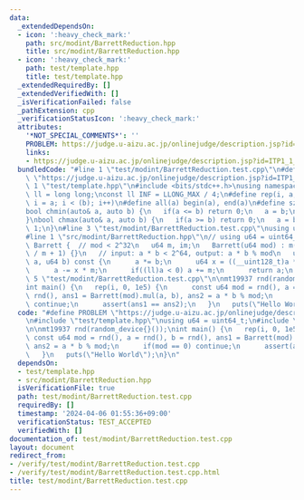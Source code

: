 ```yaml
---
data:
  _extendedDependsOn:
  - icon: ':heavy_check_mark:'
    path: src/modint/BarrettReduction.hpp
    title: src/modint/BarrettReduction.hpp
  - icon: ':heavy_check_mark:'
    path: test/template.hpp
    title: test/template.hpp
  _extendedRequiredBy: []
  _extendedVerifiedWith: []
  _isVerificationFailed: false
  _pathExtension: cpp
  _verificationStatusIcon: ':heavy_check_mark:'
  attributes:
    '*NOT_SPECIAL_COMMENTS*': ''
    PROBLEM: https://judge.u-aizu.ac.jp/onlinejudge/description.jsp?id=ITP1_1_A
    links:
    - https://judge.u-aizu.ac.jp/onlinejudge/description.jsp?id=ITP1_1_A
  bundledCode: "#line 1 \"test/modint/BarrettReduction.test.cpp\"\n#define PROBLEM\
    \ \"https://judge.u-aizu.ac.jp/onlinejudge/description.jsp?id=ITP1_1_A\"\n#line\
    \ 1 \"test/template.hpp\"\n#include <bits/stdc++.h>\nusing namespace std;\nusing\
    \ ll = long long;\nconst ll INF = LLONG_MAX / 4;\n#define rep(i, a, b) for(ll\
    \ i = a; i < (b); i++)\n#define all(a) begin(a), end(a)\n#define sz(a) ssize(a)\n\
    bool chmin(auto& a, auto b) {\n   if(a <= b) return 0;\n   a = b;\n   return 1;\n\
    }\nbool chmax(auto& a, auto b) {\n   if(a >= b) return 0;\n   a = b;\n   return\
    \ 1;\n}\n#line 3 \"test/modint/BarrettReduction.test.cpp\"\nusing u64 = uint64_t;\n\
    #line 1 \"src/modint/BarrettReduction.hpp\"\n// using u64 = uint64_t;\nstruct\
    \ Barrett {  // mod < 2^32\n   u64 m, im;\n   Barrett(u64 mod) : m(mod), im(-1ULL\
    \ / m + 1) {}\n   // input: a * b < 2^64, output: a * b % mod\n   u64 mul(u64\
    \ a, u64 b) const {\n      a *= b;\n      u64 x = ((__uint128_t)a * im) >> 64;\n\
    \      a -= x * m;\n      if((ll)a < 0) a += m;\n      return a;\n   }\n};\n#line\
    \ 5 \"test/modint/BarrettReduction.test.cpp\"\n\nmt19937 rnd(random_device{}());\n\
    int main() {\n   rep(i, 0, 1e5) {\n      const u64 mod = rnd(), a = rnd(), b =\
    \ rnd(), ans1 = Barrett(mod).mul(a, b), ans2 = a * b % mod;\n      if(mod == 0)\
    \ continue;\n      assert(ans1 == ans2);\n   }\n   puts(\"Hello World\");\n}\n"
  code: "#define PROBLEM \"https://judge.u-aizu.ac.jp/onlinejudge/description.jsp?id=ITP1_1_A\"\
    \n#include \"test/template.hpp\"\nusing u64 = uint64_t;\n#include \"src/modint/BarrettReduction.hpp\"\
    \n\nmt19937 rnd(random_device{}());\nint main() {\n   rep(i, 0, 1e5) {\n     \
    \ const u64 mod = rnd(), a = rnd(), b = rnd(), ans1 = Barrett(mod).mul(a, b),\
    \ ans2 = a * b % mod;\n      if(mod == 0) continue;\n      assert(ans1 == ans2);\n\
    \   }\n   puts(\"Hello World\");\n}\n"
  dependsOn:
  - test/template.hpp
  - src/modint/BarrettReduction.hpp
  isVerificationFile: true
  path: test/modint/BarrettReduction.test.cpp
  requiredBy: []
  timestamp: '2024-04-06 01:55:36+09:00'
  verificationStatus: TEST_ACCEPTED
  verifiedWith: []
documentation_of: test/modint/BarrettReduction.test.cpp
layout: document
redirect_from:
- /verify/test/modint/BarrettReduction.test.cpp
- /verify/test/modint/BarrettReduction.test.cpp.html
title: test/modint/BarrettReduction.test.cpp
---
```

